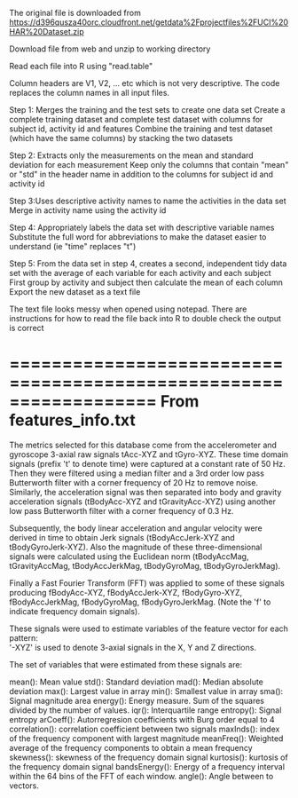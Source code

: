The original file is downloaded from https://d396qusza40orc.cloudfront.net/getdata%2Fprojectfiles%2FUCI%20HAR%20Dataset.zip

Download file from web and unzip to working directory

Read each file into R using "read.table"

Column headers are V1, V2, ... etc which is not very descriptive. The code replaces the column names in all input files.

Step 1: Merges the training and the test sets to create one data set Create a complete training dataset and complete test dataset with columns for subject id, activity id and features Combine the training and test dataset (which have the same columns) by stacking the two datasets

Step 2: Extracts only the measurements on the mean and standard deviation for each measurement Keep only the columns that contain "mean" or "std" in the header name in addition to the columns for subject id and activity id

Step 3:Uses descriptive activity names to name the activities in the data set Merge in activity name using the activity id

Step 4: Appropriately labels the data set with descriptive variable names Substitute the full word for abbreviations to make the dataset easier to understand (ie "time" replaces "t")

Step 5: From the data set in step 4, creates a second, independent tidy data set with the average of each variable for each activity and each subject First group by activity and subject then calculate the mean of each column Export the new dataset as a text file

The text file looks messy when opened using notepad. There are instructions for how to read the file back into R to double check the output is correct

==================================================================
From features_info.txt 
==================================================================
The metrics selected for this database come from the accelerometer and gyroscope 3-axial raw signals tAcc-XYZ and tGyro-XYZ. These time domain signals (prefix 't' to denote time) were captured at a constant rate of 50 Hz. Then they were filtered using a median filter and a 3rd order low pass Butterworth filter with a corner frequency of 20 Hz to remove noise. Similarly, the acceleration signal was then separated into body and gravity acceleration signals (tBodyAcc-XYZ and tGravityAcc-XYZ) using another low pass Butterworth filter with a corner frequency of 0.3 Hz. 

Subsequently, the body linear acceleration and angular velocity were derived in time to obtain Jerk signals (tBodyAccJerk-XYZ and tBodyGyroJerk-XYZ). Also the magnitude of these three-dimensional signals were calculated using the Euclidean norm (tBodyAccMag, tGravityAccMag, tBodyAccJerkMag, tBodyGyroMag, tBodyGyroJerkMag). 

Finally a Fast Fourier Transform (FFT) was applied to some of these signals producing fBodyAcc-XYZ, fBodyAccJerk-XYZ, fBodyGyro-XYZ, fBodyAccJerkMag, fBodyGyroMag, fBodyGyroJerkMag. (Note the 'f' to indicate frequency domain signals). 

These signals were used to estimate variables of the feature vector for each pattern:  
'-XYZ' is used to denote 3-axial signals in the X, Y and Z directions.


The set of variables that were estimated from these signals are: 

mean(): Mean value
std(): Standard deviation
mad(): Median absolute deviation 
max(): Largest value in array
min(): Smallest value in array
sma(): Signal magnitude area
energy(): Energy measure. Sum of the squares divided by the number of values. 
iqr(): Interquartile range 
entropy(): Signal entropy
arCoeff(): Autorregresion coefficients with Burg order equal to 4
correlation(): correlation coefficient between two signals
maxInds(): index of the frequency component with largest magnitude
meanFreq(): Weighted average of the frequency components to obtain a mean frequency
skewness(): skewness of the frequency domain signal 
kurtosis(): kurtosis of the frequency domain signal 
bandsEnergy(): Energy of a frequency interval within the 64 bins of the FFT of each window.
angle(): Angle between to vectors.






